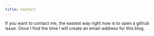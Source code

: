 ```yaml
---
title: Contact
---
```

If you want to contact me, the easiest way right now is to open a github issue. Once I find the time I will create an email-address for this blog.
